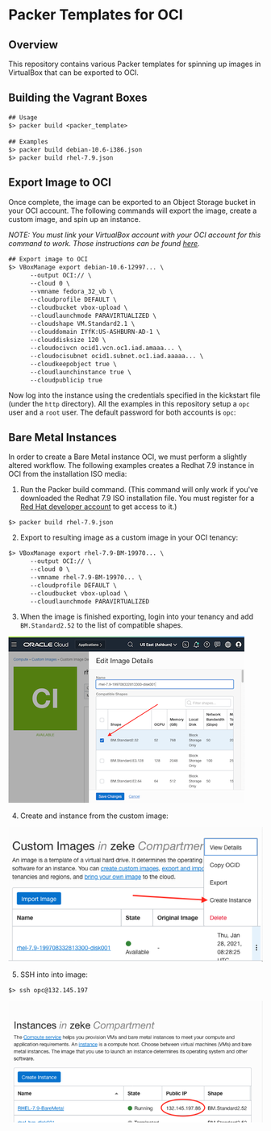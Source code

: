# Packer Templates for OCI

## Overview

This repository contains various Packer templates for spinning up images in VirtualBox that can be exported to OCI.

## Building the Vagrant Boxes

```
## Usage
$> packer build <packer_template>

## Examples 
$> packer build debian-10.6-i386.json
$> packer build rhel-7.9.json
```

## Export Image to OCI
Once complete, the image can be exported to an Object Storage bucket in your OCI account. The following commands will export the image, create a custom image, and spin up an instance. 

*NOTE: You must link your VirtualBox account with your OCI account for this command to work. Those instructions can be found [here](http://www.oracle.com/us/technologies/virtualization/oracle-vm-vb-oci-export-20190502-5480003.pdf#%5B%7B%22num%22%3A47%2C%22gen%22%3A0%7D%2C%7B%22name%22%3A%22XYZ%22%7D%2C51%2C727%2C0%5D).*

```
## Export image to OCI
$> VBoxManage export debian-10.6-12997... \
      --output OCI:// \
      --cloud 0 \
      --vmname fedora_32_vb \
      --cloudprofile DEFAULT \
      --cloudbucket vbox-upload \
      --cloudlaunchmode PARAVIRTUALIZED \
      --cloudshape VM.Standard2.1 \
      --clouddomain IYfK:US-ASHBURN-AD-1 \
      --clouddisksize 120 \
      --cloudocivcn ocid1.vcn.oc1.iad.amaaa... \
      --cloudocisubnet ocid1.subnet.oc1.iad.aaaaa... \
      --cloudkeepobject true \
      --cloudlaunchinstance true \
      --cloudpublicip true
```

Now log into the instance using the credentials specified in the kickstart file (under the ```http``` directory). All the examples in this repository setup a `opc` user and a `root` user. The default password for both accounts is `opc`:



## Bare Metal Instances
In order to create a Bare Metal instance OCI, we must perform a slightly altered workflow. The following examples creates a Redhat 7.9 instance in OCI from the installation ISO media:

1. Run the Packer build command. (This command will only work if you've downloaded the Redhat 7.9 ISO installation file. You must register for a [Red Hat developer account](https://sso.redhat.com/auth/realms/redhat-external/login-actions/registration?client_id=rhd-web&tab_id=TPAJPLu9Cnk) to get access to it.)
```
$> packer build rhel-7.9.json
```

2. Export to resulting image as a custom image in your OCI tenancy:
```
$> VBoxManage export rhel-7.9-BM-19970... \
      --output OCI:// \
      --cloud 0 \
      --vmname rhel-7.9-BM-19970... \
      --cloudprofile DEFAULT \
      --cloudbucket vbox-upload \
      --cloudlaunchmode PARAVIRTUALIZED
 ```
 
 3. When the image is finished exporting, login into your tenancy and add ```BM.Standard2.52``` to the list of compatible shapes. 
 
 ![compatible shapes](screenshots/compatible_shapes.png)
 
 4. Create and instance from the custom image:
 
 ![create instance](screenshots/create_instance.png)
 
 5. SSH into into image:
 
 ```
 $> ssh opc@132.145.197
 ```
 
 ![ssh](screenshots/ssh.png)
 
 
 
 
 




